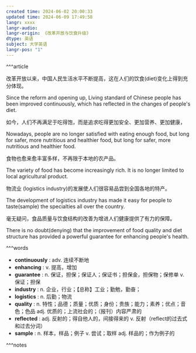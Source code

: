 ```yaml
---
created time: 2024-06-02 20:00:33
updated time: 2024-06-09 17:49:58
langr: xxxx
langr-audio: 
langr-origin: 《改革开放与饮食升级》
dtype: 英语
subject: 大学英语
langr-pos: "1"
---
```


^^^article

改革开放以来，中国人民生活水平不断提高，这在人们的饮食(diet)变化上得到充分体现。

Since the reform and opening up, Living standard of Chinese people has been improved continuously, which has reflected in the changes of people's diet.

如今，人们不再满足于吃得饱，而是追求吃得更加安全、更加营养、更加健康，

Nowadays, people are no longer satisfied with eating enough food, but long for safer, more nutritious and healthier food, but long for safer, more nutritious and healthier food.

食物也愈来愈丰富多样，不再限于本地的农产品。

The variety of food has become increasingly rich. It is no longer limited to local agricultural product.

物流业 (logistics industry)的发展使人们很容易品尝到全国各地的特产。

The development of logistics industry has made it easy for people to taste(sample) the specialties all over the country.

毫无疑问，食品质量与饮食结构的改善为增进人们健康提供了有力的保障。

There is no doubt(denying) that the improvement of food quality and diet structure has provided a powerful guarantee for enhancing people's health.

^^^words
+ **continuously** : adv. 连续不断地
+ **enhancing** : v. 提高，增加
+ **guarantee** : n. 保证，担保；保证人；保证书；担保金，担保物；保修单
v. 保证；担保
+ **industry** : n. 企业，行业；【总称】工业；勤勉，勤奋；
+ **logistics** : n. 后勤；物流
+ **quality** : n. 特性；品德；质量；优质；身份；贵族；能力；素养；优点；音色；色品
adj. 优质的；上流社会的；（报刊）内容严肃的
+ **reflected** : adj. 反射的；得自他人的，间接得来的
v. 反射（reflect的过去式和过去分词）
+ **sample** : n. 样本，样品；例子
v. 尝试；取样
adj. 样品的；作为例子的

^^^notes
